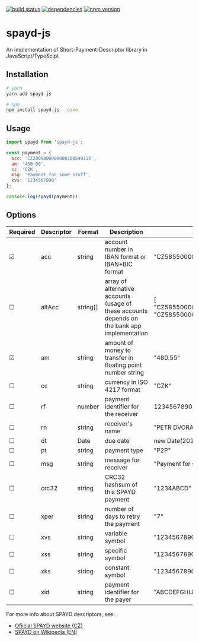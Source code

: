 [![build status](https://travis-ci.org/Tajnymag/spayd-js.svg?branch=master)](https://travis-ci.org/Tajnymag/spayd-js)
[![dependencies](https://david-dm.org/tajnymag/spayd-js.svg)](https://david-dm.org/tajnymag/spayd-js)
[![npm version](https://badge.fury.io/js/spayd.svg)](https://badge.fury.io/js/spayd)

# spayd-js

An implementation of Short-Payment-Descriptor library in JavaScript/TypeScipt

## Installation

```bash
# yarn
yarn add spayd-js

# npm
npm install spayd-js --save
```

## Usage

```js
import spayd from 'spayd-js';

const payment = {
  acc: 'CZ2806000000000168540115',
  am: '450.00',
  cc: 'CZK',
  msg: 'Payment for some stuff',
  xvs: '1234567890'
};

console.log(spayd(payment));
```

## Options

| Required | Descriptor | Format | Description | Example |
| --- | --- | --- | --- | --- |
| &#9745; | acc | string | account number in IBAN format or IBAN+BIC format | "CZ5855000000001265098001+RZBCCZPP" |
| &#9744; | altAcc | string[] | array of alternative accounts (usage of these accounts depends on the bank app implementation | [ "CZ5855000000001265098001+RZBCCZPP", "CZ5855000000001265098001" ] |
| &#9745; | am | string | amount of money to transfer in floating point number string | "480.55" |
| &#9744; | cc | string | currency in ISO 4217 format | "CZK" |
| &#9744; | rf | number | payment identifier for the receiver | 1234567890123456 |
| &#9744; | rn | string | receiver's name | "PETR DVORAK"
| &#9744; | dt | Date | due date | new Date(2018, 3, 20) |
| &#9744; | pt | string | payment type | "P2P" |
| &#9744; | msg | string | message for receiver | "Payment for some stuff" |
| &#9744; | crc32 | string | CRC32 hashsum of this SPAYD payment | "1234ABCD" |
| &#9744; | xper | string | number of days to retry the payment | "7" |
| &#9744; | xvs | string | variable symbol | "1234567890" |
| &#9744; | xss | string | specific symbol | "1234567890" |
| &#9744; | xks | string | constant symbol | "1234567890" |
| &#9744; | xid | string | payment identifier for the payer | "ABCDEFGHIJ1234567890" |

For more info about SPAYD descriptors, see:
* [Ofiicial SPAYD website (CZ)](https://qr-platba.cz/pro-vyvojare/specifikace-formatu/)
* [SPAYD on Wikipedia (EN)](https://en.wikipedia.org/wiki/Short_Payment_Descriptor)
